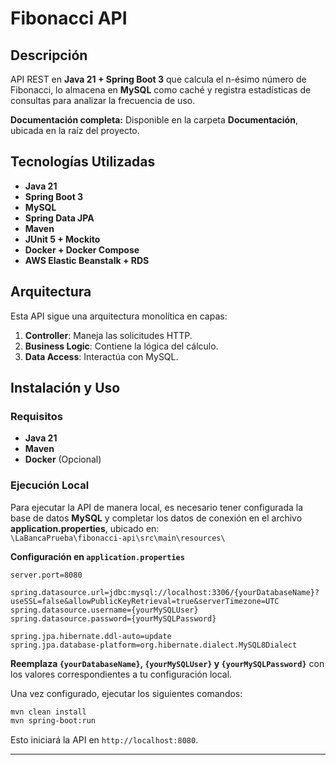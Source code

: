 # Fibonacci API

## Descripción  
API REST en **Java 21 + Spring Boot 3** que calcula el n-ésimo número de Fibonacci, lo almacena en **MySQL** como caché y registra estadísticas de consultas para analizar la frecuencia de uso.  

**Documentación completa:** Disponible en la carpeta **Documentación**, ubicada en la raíz del proyecto.  

## Tecnologías Utilizadas  
- **Java 21**  
- **Spring Boot 3**  
- **MySQL**  
- **Spring Data JPA**  
- **Maven**  
- **JUnit 5 + Mockito**  
- **Docker + Docker Compose**  
- **AWS Elastic Beanstalk + RDS**  

## Arquitectura  
Esta API sigue una arquitectura monolítica en capas:  
1. **Controller**: Maneja las solicitudes HTTP.  
2. **Business Logic**: Contiene la lógica del cálculo.  
3. **Data Access**: Interactúa con MySQL.  

## Instalación y Uso  

### **Requisitos**  
- **Java 21**  
- **Maven**  
- **Docker** (Opcional)  

### **Ejecución Local**  
Para ejecutar la API de manera local, es necesario tener configurada la base de datos **MySQL** y completar los datos de conexión en el archivo **application.properties**, ubicado en:  
`\LaBancaPrueba\fibonacci-api\src\main\resources\`  

**Configuración en `application.properties`**  
```properties
server.port=8080

spring.datasource.url=jdbc:mysql://localhost:3306/{yourDatabaseName}?useSSL=false&allowPublicKeyRetrieval=true&serverTimezone=UTC
spring.datasource.username={yourMySQLUser}
spring.datasource.password={yourMySQLPassword}

spring.jpa.hibernate.ddl-auto=update
spring.jpa.database-platform=org.hibernate.dialect.MySQL8Dialect
```

**Reemplaza `{yourDatabaseName}`, `{yourMySQLUser}` y `{yourMySQLPassword}`** con los valores correspondientes a tu configuración local.  

Una vez configurado, ejecutar los siguientes comandos:  
```sh
mvn clean install
mvn spring-boot:run
```
Esto iniciará la API en `http://localhost:8080`.

---